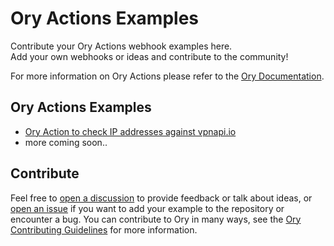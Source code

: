 # Ory Actions Examples

Contribute your Ory Actions webhook examples here.  
Add your own webhooks or ideas and contribute to the community!

For more information on Ory Actions please refer to the
[Ory Documentation](https://www.ory.sh/docs/kratos/hooks/configure-hooks).

## Ory Actions Examples

- [Ory Action to check IP addresses against vpnapi.io](https://github.com/ory/examples/tree/master/ory-actions/vpncheck-py)
- more coming soon..

## Contribute

Feel free to
[open a discussion](https://github.com/ory/examples/discussions/new) to provide
feedback or talk about ideas, or
[open an issue](https://github.com/ory/examples/issues/new) if you want to add
your example to the repository or encounter a bug. You can contribute to Ory in
many ways, see the
[Ory Contributing Guidelines](https://www.ory.sh/docs/ecosystem/contributing)
for more information.
